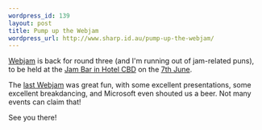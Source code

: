 ```yaml
--- 
wordpress_id: 139
layout: post
title: Pump up the Webjam
wordpress_url: http://www.sharp.id.au/pump-up-the-webjam/
---
```

<a href="http://webjam.com.au/">Webjam</a> is back for round three (and I'm running out of jam-related puns), to be held at the <a href="http://maps.google.com/maps?q=Level+4%2C+52+King+Street%2C+Sydney,+Sydney,+New+South+Wales+">Jam Bar in Hotel CBD</a> on the <a href="http://upcoming.yahoo.com/event/178190/export/">7th June</a>.

The <a href="http://www.sharp.id.au/webjam-20/">last Webjam</a> was great fun, with some excellent presentations, some excellent breakdancing, and Microsoft even shouted us a beer. Not many events can claim that!

See you there!
